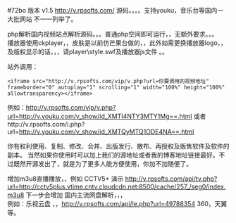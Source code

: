 #72bo  版本 v1.5
http://v.rpsofts.com/            源码。。。。支持youku，音乐台等国内一大批网站 不一一列举了。

php解析国内视频站点解析源码。。。普通php空间即可运行，，无额外要求。。。  
播放器使用ckplayer，，皮肤是以前仿芒果台做的，，此外如需更换播放器logo，，及版权显示的话，，，请player\style.swf及播放器js文件
。。

站外调用：
  
	<iframe src="http://v.rpsofts.com/vip/v.php?url=你要调用的视频地址" frameborder="0" autoplay="1" scrolling="1" width="100%" height="100%" allowtransparency></iframe>

例如：http://v.rpsofts.com/vip/v.php?url=http://v.youku.com/v_show/id_XMTI4NTY3MTY1Mg==.html
或者http://v.rpsofts.com/i.php?url=http://v.youku.com/v_show/id_XMTQyMTQ1ODE4NA==.html


你有权利使用、复制、修改、合并、出版发行、散布、再授权及贩售软件及软件的副本。
当然如果你使用时可以加上我们的源地址或者我的博客地址链接最好。不过既然开源发出了，就是为了更多人能方便使用，你加不加随便了。

增加m3u8直播播放，，例如 CCTV5+ 演示 http://v.rpsofts.com/api/tv.php?url=http://cctv5plus.vtime.cntv.cloudcdn.net:8500/cache/257_/seg0/index.m3u8
下一步会增加 国内主流网盘解析，，，  
例如：乐视云盘 ，，http://v.rpsofts.com/api/le.php?url=49788354   360，天翼等。
